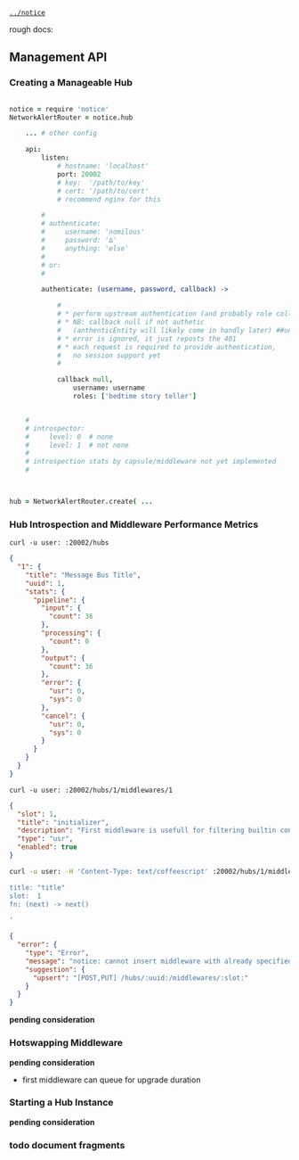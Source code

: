 [`../notice`](../notice)

rough docs:

Management API
--------------

### Creating a Manageable Hub

```coffee

notice = require 'notice'
NetworkAlertRouter = notice.hub

    ... # other config

    api:
        listen: 
            # hostname: 'localhost'
            port: 20002
            # key:  '/path/to/key'
            # cert: '/path/to/cert'
            # recommend nginx for this

        # 
        # authenticate: 
        #     username: 'nomilous'
        #     password: '∆'
        #     anything: 'else'
        # 
        # or: 
        # 

        authenticate: (username, password, callback) -> 

            #
            # * perform upstream authentication (and probably role collection)
            # * NB: callback null if not authetic
            #   (anthenticEntity will likely come in handly later) ##undecided1
            # * error is ignored, it just reposts the 401
            # * each request is required to provide authentication, 
            #   no session support yet
            # 

            callback null, 
                username: username
                roles: ['bedtime story teller']


    #
    # introspector:
    #     level: 0  # none
    #     level: 1  # not none
    # 
    # introspection stats by capsule/middleware not yet implemented
    # 



hub = NetworkAlertRouter.create( ...

```

### Hub Introspection and Middleware Performance Metrics


`curl -u user: :20002/hubs`
```json 
{
  "1": {
    "title": "Message Bus Title",
    "uuid": 1,
    "stats": {
      "pipeline": {
        "input": {
          "count": 36
        },
        "processing": {
          "count": 0
        },
        "output": {
          "count": 36
        },
        "error": {
          "usr": 0,
          "sys": 0
        },
        "cancel": {
          "usr": 0,
          "sys": 0
        }
      }
    }
  }
}
```


`curl -u user: :20002/hubs/1/middlewares/1`
```json 
{
  "slot": 1,
  "title": "initializer",
  "description": "First middleware is usefull for filtering builtin control capsules.",
  "type": "usr",
  "enabled": true
}
```

```bash
curl -u user: -H 'Content-Type: text/coffeescript' :20002/hubs/1/middlewares -d '

title: "title"
slot:  1
fn: (next) -> next()

'
```
```json
{
  "error": {
    "type": "Error",
    "message": "notice: cannot insert middleware with already specified slot",
    "suggestion": {
      "upsert": "[POST,PUT] /hubs/:uuid:/middlewares/:slot:"
    }
  }
}
```


**pending consideration**

### Hotswapping Middleware

**pending consideration**

* first middleware can queue for upgrade duration

### Starting a Hub Instance

**pending consideration**





### todo document fragments

